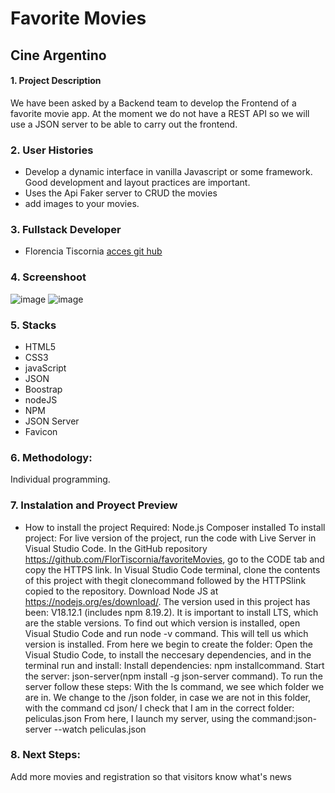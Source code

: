 # Favorite Movies
## Cine Argentino 
#### 1. Project Description 
We have been asked by a Backend team to develop the Frontend of a favorite movie app. At the moment we do not have a REST API so we will use a JSON server to be able to carry out the frontend.

### 2. User Histories 
- Develop a dynamic interface in vanilla Javascript or some framework. Good development and layout practices are important.
- Uses the Api Faker server to CRUD the movies
- add images to your movies.

### 3. Fullstack Developer 
- Florencia Tiscornia [acces git hub](https://github.com/FlorTiscornia "acces git hub")

### 4. Screenshoot 
![image](https://user-images.githubusercontent.com/116561400/209405213-62b968f7-f51c-4857-ab4c-f4f21eda1e9c.png)
![image](https://user-images.githubusercontent.com/116561400/209405273-46c5d522-8ad9-4f2e-a222-abc4f10ce4ab.png)


### 5. Stacks 
- HTML5
- CSS3
- javaScript
- JSON
- Boostrap
- nodeJS
- NPM
- JSON Server
- Favicon

### 6. Methodology: 
Individual programming.

###  7. Instalation and Proyect Preview 
- How to install the project Required: Node.js Composer installed To install project: For live version of the project, run the code with Live Server in Visual Studio Code. In the GitHub repository https://github.com/FlorTiscornia/favoriteMovies, go to the CODE tab and copy the HTTPS link. In Visual Studio Code terminal, clone the contents of this project with thegit clonecommand followed by the HTTPSlink copied to the repository. Download Node JS at https://nodejs.org/es/download/. The version used in this project has been: V18.12.1 (includes npm 8.19.2). It is important to install LTS, which are the stable versions. To find out which version is installed, open Visual Studio Code and run node -v command. This will tell us which version is installed. From here we begin to create the folder: Open the Visual Studio Code, to install the neccesary dependencies, and in the terminal run and install: Install dependencies: npm installcommand. Start the server: json-server(npm install -g json-server command). To run the server follow these steps: With the ls command, we see which folder we are in. We change to the /json folder, in case we are not in this folder, with the command cd json/ I check that I am in the correct folder: peliculas.json From here, I launch my server, using the command:json-server --watch peliculas.json

### 8. Next Steps: 

Add more movies and registration so that visitors know what's news
